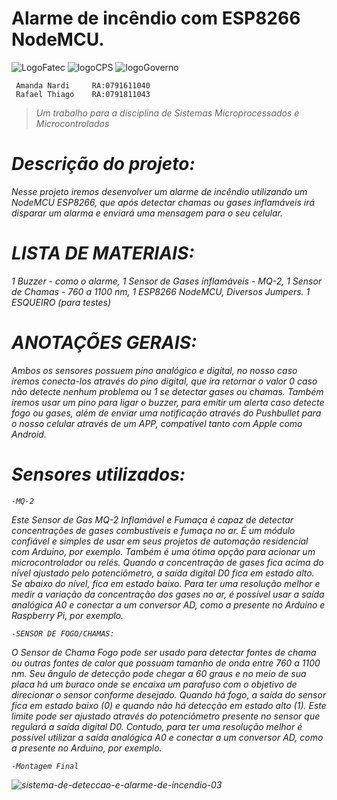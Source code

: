 
# Alarme de incêndio com ESP8266 NodeMCU.

![LogoFatec](http://fatecsantoandre.edu.br/images/logo.png)
![logoCPS](http://fatecsantoandre.edu.br/images/logo_centro.png)
![logoGoverno](http://fatecsantoandre.edu.br/images/logo_sp.png)
 
     Amanda Nardi     RA:0791611040
     Rafael Thiago    RA:0791811043
> <em> Um trabalho para a disciplina de Sistemas Microprocessados e Microcontrolados

   # Descrição do projeto:
Nesse projeto iremos desenvolver um alarme de incêndio utilizando um NodeMCU ESP8266, que após detectar chamas
ou gases inflamáveis irá disparar um alarma e enviará uma mensagem para o seu celular.

   # LISTA DE MATERIAIS:
1 Buzzer - como o alarme,
1 Sensor de Gases inflamáveis - MQ-2, 
1 Sensor de Chamas - 760 a 1100 nm, 
1 ESP8266 NodeMCU, Diversos Jumpers.
1 ESQUEIRO (para testes)

   # ANOTAÇÕES GERAIS:
Ambos os sensores possuem pino analógico e digital, no nosso caso iremos conecta-los através do pino digital,
que ira retornar o valor 0 caso não detecte nenhum problema ou 1 se detectar gases ou chamas. 
Também iremos usar um pino para ligar o buzzer, para emitir um alerta caso detecte fogo ou gases, 
além de enviar uma notificação através do Pushbullet para o nosso celular através de um APP,
compatível tanto com Apple como Android.

   # Sensores utilizados:
    -MQ-2
   Este Sensor de Gas MQ-2 Inflamável e Fumaça é capaz de detectar concentrações de gases combustíveis e fumaça no ar. 
   É um módulo confiável e simples de usar em seus projetos de automação residencial com Arduino, por exemplo.
Também é uma ótima opção para acionar um microcontrolador ou relés.
Quando a concentração de gases fica acima do nível ajustado pelo potenciômetro, a saída digital D0 fica em estado alto.
Se abaixo do nível, fica em estado baixo.
   Para ter uma resolução melhor e medir a variação da concentração dos gases no ar, 
é possível usar a saída analógica A0 e conectar a um conversor AD, como a presente no Arduino e Raspberry Pi, por exemplo.

    -SENSOR DE FOGO/CHAMAS:
   O Sensor de Chama Fogo  pode ser usado para detectar fontes de chama ou outras fontes de calor 
que possuam tamanho de onda entre 760 a 1100 nm.
Seu ângulo de detecção pode chegar a 60 graus e no meio de sua placa há um buraco onde se encaixa um parafuso
com o objetivo de direcionar o sensor conforme desejado.
   Quando há fogo, a saída do sensor fica em estado baixo (0) e quando não há detecção em estado alto (1).
Este limite pode ser ajustado através do potenciômetro presente no sensor que regulará a saída digital D0. 
Contudo, para ter uma resolução melhor é possível utilizar a saída analógica A0 e conectar a um conversor AD, 
como a presente no Arduino, por exemplo.

    -Montagem Final
![sistema-de-deteccao-e-alarme-de-incendio-03](https://uploads.filipeflop.com/2016/11/Alarme-de-inc%C3%AAndio-com-ESP8266-NodeMCU.png)

